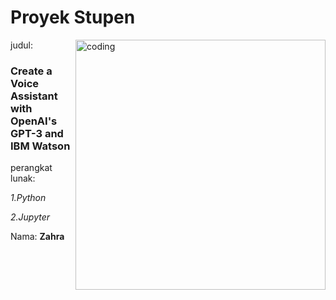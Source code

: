 # Proyek Stupen
<img align="right" alt="coding" width="400" src="https://www.google.com/url?sa=i&url=https%3A%2F%2Fwww.shutterstock.com%2Fvideo%2Fsearch%2Fvoice-command-animation&psig=AOvVaw1cZQO5rBFI9CJ2aHAShw8I&ust=1709655223324000&source=images&cd=vfe&opi=89978449&ved=0CBIQjRxqFwoTCMjb55OA24QDFQAAAAAdAAAAABAE">  


judul:
### Create a Voice Assistant with OpenAI's GPT-3 and IBM Watson
perangkat lunak:

*1.Python*

*2.Jupyter*

Nama: **Zahra**

